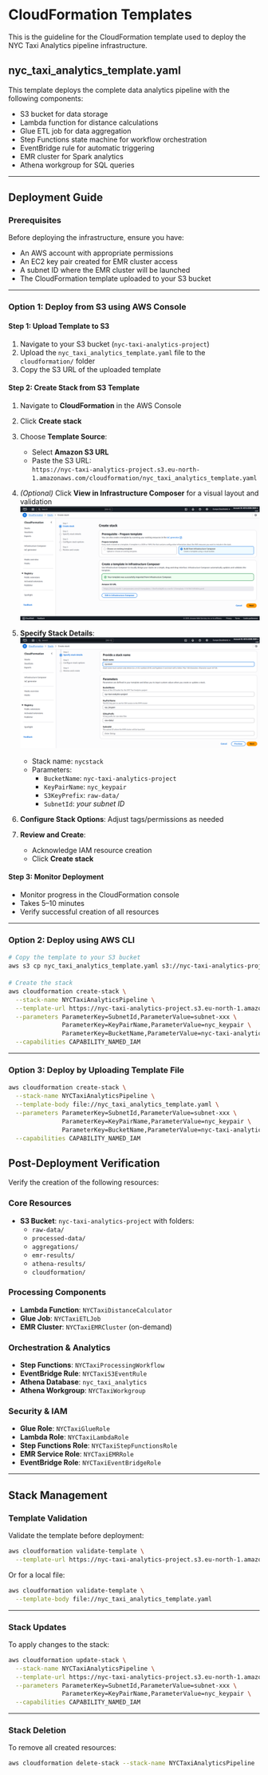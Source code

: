 
# CloudFormation Templates

This is the guideline for the CloudFormation template used to deploy the NYC Taxi Analytics pipeline infrastructure.

## nyc_taxi_analytics_template.yaml

This template deploys the complete data analytics pipeline with the following components:

- S3 bucket for data storage  
- Lambda function for distance calculations  
- Glue ETL job for data aggregation  
- Step Functions state machine for workflow orchestration  
- EventBridge rule for automatic triggering  
- EMR cluster for Spark analytics  
- Athena workgroup for SQL queries  

---

## Deployment Guide

### Prerequisites

Before deploying the infrastructure, ensure you have:

- An AWS account with appropriate permissions  
- An EC2 key pair created for EMR cluster access  
- A subnet ID where the EMR cluster will be launched  
- The CloudFormation template uploaded to your S3 bucket  

---

### Option 1: Deploy from S3 using AWS Console

#### Step 1: Upload Template to S3

1. Navigate to your S3 bucket (`nyc-taxi-analytics-project`)  
2. Upload the `nyc_taxi_analytics_template.yaml` file to the `cloudformation/` folder  
3. Copy the S3 URL of the uploaded template  

#### Step 2: Create Stack from S3 Template

1. Navigate to **CloudFormation** in the AWS Console  
2. Click **Create stack**  
3. Choose **Template Source**:  
   - Select **Amazon S3 URL**  
   - Paste the S3 URL:  
     `https://nyc-taxi-analytics-project.s3.eu-north-1.amazonaws.com/cloudformation/nyc_taxi_analytics_template.yaml`  

4. *(Optional)* Click **View in Infrastructure Composer** for a visual layout and validation  
![Infrastructure Composer View](images/infrastructure_composer.png)  

5. **Specify Stack Details**:  
![Stack Name Configuration](images/stacking.png)  
   - Stack name: `nycstack`  
   - Parameters:  
     - `BucketName`: `nyc-taxi-analytics-project`  
     - `KeyPairName`: `nyc_keypair`  
     - `S3KeyPrefix`: `raw-data/`  
     - `SubnetId`: *your subnet ID*  

6. **Configure Stack Options**: Adjust tags/permissions as needed  

7. **Review and Create**:  
   - Acknowledge IAM resource creation  
   - Click **Create stack**  

#### Step 3: Monitor Deployment

- Monitor progress in the CloudFormation console  
- Takes 5–10 minutes  
- Verify successful creation of all resources  

---

### Option 2: Deploy using AWS CLI

```bash
# Copy the template to your S3 bucket
aws s3 cp nyc_taxi_analytics_template.yaml s3://nyc-taxi-analytics-project/cloudformation/

# Create the stack
aws cloudformation create-stack \
  --stack-name NYCTaxiAnalyticsPipeline \
  --template-url https://nyc-taxi-analytics-project.s3.eu-north-1.amazonaws.com/cloudformation/nyc_taxi_analytics_template.yaml \
  --parameters ParameterKey=SubnetId,ParameterValue=subnet-xxx \
               ParameterKey=KeyPairName,ParameterValue=nyc_keypair \
               ParameterKey=BucketName,ParameterValue=nyc-taxi-analytics-project \
  --capabilities CAPABILITY_NAMED_IAM
```

---

### Option 3: Deploy by Uploading Template File

```bash
aws cloudformation create-stack \
  --stack-name NYCTaxiAnalyticsPipeline \
  --template-body file://nyc_taxi_analytics_template.yaml \
  --parameters ParameterKey=SubnetId,ParameterValue=subnet-xxx \
               ParameterKey=KeyPairName,ParameterValue=nyc_keypair \
               ParameterKey=BucketName,ParameterValue=nyc-taxi-analytics-project \
  --capabilities CAPABILITY_NAMED_IAM
```

##  Post-Deployment Verification

Verify the creation of the following resources:

### Core Resources

- **S3 Bucket**: `nyc-taxi-analytics-project` with folders:  
  - `raw-data/`  
  - `processed-data/`  
  - `aggregations/`  
  - `emr-results/`  
  - `athena-results/`  
  - `cloudformation/`  

### Processing Components

- **Lambda Function**: `NYCTaxiDistanceCalculator`  
- **Glue Job**: `NYCTaxiETLJob`  
- **EMR Cluster**: `NYCTaxiEMRCluster` (on-demand)  

### Orchestration & Analytics

- **Step Functions**: `NYCTaxiProcessingWorkflow`  
- **EventBridge Rule**: `NYCTaxiS3EventRule`  
- **Athena Database**: `nyc_taxi_analytics`  
- **Athena Workgroup**: `NYCTaxiWorkgroup`  

### Security & IAM

- **Glue Role**: `NYCTaxiGlueRole`  
- **Lambda Role**: `NYCTaxiLambdaRole`  
- **Step Functions Role**: `NYCTaxiStepFunctionsRole`  
- **EMR Service Role**: `NYCTaxiEMRRole`  
- **EventBridge Role**: `NYCTaxiEventBridgeRole`  

---

## Stack Management

### Template Validation

Validate the template before deployment:

```bash
aws cloudformation validate-template \
  --template-url https://nyc-taxi-analytics-project.s3.eu-north-1.amazonaws.com/cloudformation/nyc_taxi_analytics_template.yaml
```

Or for a local file:

```bash
aws cloudformation validate-template \
  --template-body file://nyc_taxi_analytics_template.yaml
```

---

### Stack Updates

To apply changes to the stack:

```bash
aws cloudformation update-stack \
  --stack-name NYCTaxiAnalyticsPipeline \
  --template-url https://nyc-taxi-analytics-project.s3.eu-north-1.amazonaws.com/cloudformation/nyc_taxi_analytics_template.yaml \
  --parameters ParameterKey=SubnetId,ParameterValue=subnet-xxx \
               ParameterKey=KeyPairName,ParameterValue=nyc_keypair \
  --capabilities CAPABILITY_NAMED_IAM
```

---

### Stack Deletion

To remove all created resources:

```bash
aws cloudformation delete-stack --stack-name NYCTaxiAnalyticsPipeline
```

